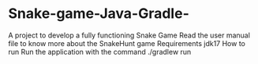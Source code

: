 # Snake-game-Java-Gradle-
A project to develop a fully functioning Snake Game
Read the user manual file to know more about the SnakeHunt game
Requirements
jdk17
How to run
Run the application with the command ./gradlew run
